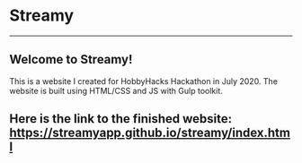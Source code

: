 # Streamy
___
## Welcome to Streamy! 
This is a website I created for HobbyHacks Hackathon in July 2020. The website is built using HTML/CSS and JS with Gulp toolkit.

## Here is the link to the finished website: https://streamyapp.github.io/streamy/index.html

